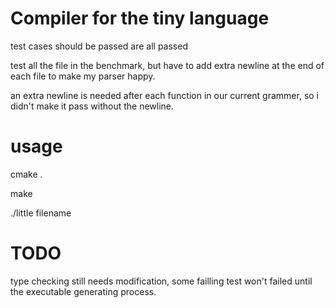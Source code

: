 # Compiler for the tiny language

test cases should be passed are all passed

test all the file in the benchmark, but have to add extra newline at the end of each file to make my parser happy.

an extra newline is needed after each function in our current grammer, so i didn't make it pass without the newline.

# usage

cmake .

make

./little filename

# TODO

type checking still needs modification, some failling test won't failed until the executable generating process.  

